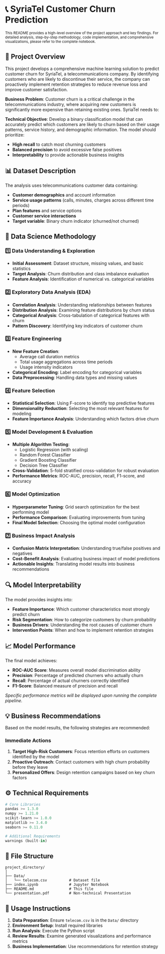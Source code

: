 # 📞 SyriaTel Customer Churn Prediction
<sub>
This README provides a high-level overview of the project approach and key findings. For detailed analysis, step-by-step methodology, code implementation, and comprehensive visualizations, please refer to the complete notebook.
</sub>

## 🎯 Project Overview

This project develops a comprehensive machine learning solution to predict customer churn for SyriaTel, a telecommunications company. By identifying customers who are likely to discontinue their service, the company can proactively implement retention strategies to reduce revenue loss and improve customer satisfaction.

**Business Problem**: Customer churn is a critical challenge in the telecommunications industry, where acquiring new customers is significantly more expensive than retaining existing ones. SyriaTel needs to:

**Technical Objective**: Develop a binary classification model that can accurately predict which customers are likely to churn based on their usage patterns, service history, and demographic information. The model should prioritize:

- **High recall** to catch most churning customers
- **Balanced precision** to avoid excessive false positives
- **Interpretability** to provide actionable business insights

## 📊 Dataset Description

The analysis uses telecommunications customer data containing:
- **Customer demographics** and account information
- **Service usage patterns** (calls, minutes, charges across different time periods)
- **Plan features** and service options
- **Customer service interactions**
- **Target variable**: Binary churn indicator (churned/not churned)

## 🔬 Data Science Methodology

### 1️⃣ Data Understanding & Exploration
- **Initial Assessment**: Dataset structure, missing values, and basic statistics
- **Target Analysis**: Churn distribution and class imbalance evaluation
- **Feature Analysis**: Identification of numerical vs. categorical variables

### 2️⃣ Exploratory Data Analysis (EDA)
- **Correlation Analysis**: Understanding relationships between features
- **Distribution Analysis**: Examining feature distributions by churn status
- **Categorical Analysis**: Cross-tabulation of categorical features with churn
- **Pattern Discovery**: Identifying key indicators of customer churn

### 3️⃣ Feature Engineering
- **New Feature Creation**: 
  - Average call duration metrics
  - Total usage aggregations across time periods
  - Usage intensity indicators
- **Categorical Encoding**: Label encoding for categorical variables
- **Data Preprocessing**: Handling data types and missing values

### 4️⃣ Feature Selection
- **Statistical Selection**: Using F-score to identify top predictive features
- **Dimensionality Reduction**: Selecting the most relevant features for modeling
- **Feature Importance Analysis**: Understanding which factors drive churn

### 5️⃣ Model Development & Evaluation
- **Multiple Algorithm Testing**:
  - Logistic Regression (with scaling)
  - Random Forest Classifier
  - Gradient Boosting Classifier
  - Decision Tree Classifier
- **Cross-Validation**: 5-fold stratified cross-validation for robust evaluation
- **Performance Metrics**: ROC-AUC, precision, recall, F1-score, and accuracy

### 6️⃣ Model Optimization
- **Hyperparameter Tuning**: Grid search optimization for the best performing model
- **Performance Comparison**: Evaluating improvements from tuning
- **Final Model Selection**: Choosing the optimal model configuration

### 7️⃣ Business Impact Analysis
- **Confusion Matrix Interpretation**: Understanding true/false positives and negatives
- **Cost-Benefit Analysis**: Evaluating business impact of model predictions
- **Actionable Insights**: Translating model results into business recommendations

## 🔍 Model Interpretability

The model provides insights into:
- **Feature Importance**: Which customer characteristics most strongly predict churn
- **Risk Segmentation**: How to categorize customers by churn probability
- **Business Drivers**: Understanding the root causes of customer churn
- **Intervention Points**: When and how to implement retention strategies

## 📈 Model Performance

The final model achieves:
- **ROC-AUC Score**: Measures overall model discrimination ability
- **Precision**: Percentage of predicted churners who actually churn
- **Recall**: Percentage of actual churners correctly identified
- **F1-Score**: Balanced measure of precision and recall

*Specific performance metrics will be displayed upon running the complete pipeline.*

## 💡 Business Recommendations

Based on the model results, the following strategies are recommended:

### Immediate Actions
1. **Target High-Risk Customers**: Focus retention efforts on customers identified by the model
2. **Proactive Outreach**: Contact customers with high churn probability before they leave
3. **Personalized Offers**: Design retention campaigns based on key churn factors

## ⚙️ Technical Requirements

```python
# Core Libraries
pandas >= 1.3.0
numpy >= 1.21.0
scikit-learn >= 1.0.0
matplotlib >= 3.4.0
seaborn >= 0.11.0

# Additional Requirements
warnings (built-in)
```

## 📁 File Structure

```
project_directory/
│
├── Data/
│   └── telecom.csv          # Dataset file
├── index.ipynb              # Jupyter Notebook
├── README.md                # This file
└── presentation.pdf         # Non-technical Presentation
```

## 🚀 Usage Instructions

1. **Data Preparation**: Ensure `telecom.csv` is in the `Data/` directory
2. **Environment Setup**: Install required libraries
3. **Run Analysis**: Execute the Python script
4. **Review Results**: Examine generated visualizations and performance metrics
5. **Business Implementation**: Use recommendations for retention strategy

